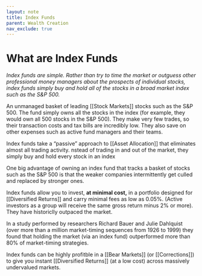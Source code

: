 ```yaml
---
layout: note
title: Index Funds
parent: Wealth Creation
nav_exclude: true
---
```


# What are Index Funds

_Index funds are simple. Rather than try to time the market or outguess other professional money managers about the prospects of individual stocks, index funds simply buy and hold all of the stocks in a broad market index such as the S&P 500._

An unmanaged basket of leading [[Stock Markets]] stocks such as the S&P 500. The fund simply owns all the stocks in the index (for example, they would own all 500 stocks in the S&P 500). They make very few trades, so their transaction costs and tax bills are incredibly low. They also save on other expenses such as active fund managers and their teams.

Index funds take a “passive” approach to [[Asset Allocation]] that eliminates almost all trading activity. nstead of trading in and out of the market, they simply buy and hold every stock in an index

One big advantage of owning an index fund that tracks a basket of stocks such as the S&P 500 is that the weaker companies intermittently get culled and replaced by stronger ones.

Index funds allow you to invest, **at minimal cost,** in a portfolio designed for [[Diversified Returns]] and carry minimal fees as low as 0.05%. (Active investors as a group will receive the same gross return minus 2% or more). They have historiclly outpaced the market.

In a study performed by researchers Richard Bauer and Julie Dahlquist (over more than a million market-timing sequences from 1926 to 1999) they found that holding the market (via an index fund) outperformed more than 80% of market-timing strategies.

Index funds can be highly profitble in a [[Bear Markets]] (or [[Corrections]]) to give you instant [[Diversified Returns]] (at a low cost) across massively undervalued markets.
